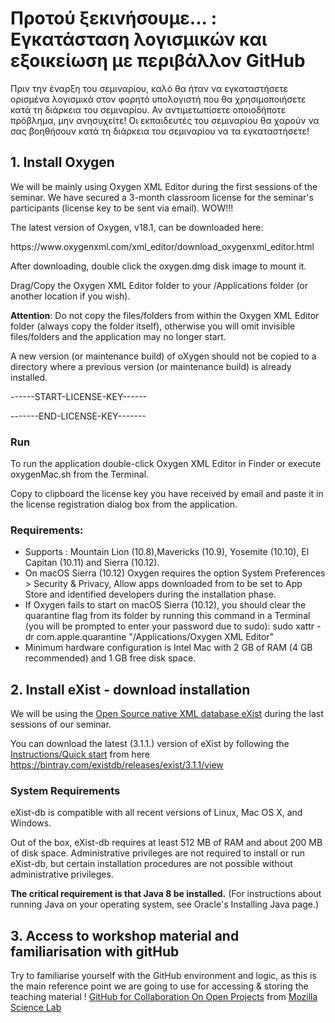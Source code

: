 
<h1>Προτού ξεκινήσουμε... : Εγκατάσταση λογισμικών και εξοικείωση με περιβάλλον GitHub </h1>

<p>Πριν την έναρξη του σεμιναρίου, καλό θα ήταν να εγκαταστήσετε ορισμένα λογισμικά στον φορητό υπολογιστή που θα χρησιμοποιήσετε κατά τη διάρκεια του σεμιναρίου. 
Αν αντιμετωπίσετε οποιοδήποτε πρόβλημα, μην ανησυχείτε! Οι εκπαιδευτές του σεμιναρίου θα χαρούν να σας βοηθήσουν κατά τη διάρκεια του σεμιναρίου να τα εγκαταστήσετε! 
</p>
<h2>1. Install Oxygen</h2> 
<p>We will be mainly using Oxygen XML Editor during the first sessions of the seminar. We have secured a 3-month classroom license for the seminar's participants (license key to be sent via email). WOW!!!</p>

<p>The latest version of Oxygen, v18.1, can be downloaded here:</p>
https://www.oxygenxml.com/xml_editor/download_oxygenxml_editor.html 
<p>After downloading, double click the oxygen.dmg disk image to mount it.

Drag/Copy the Oxygen XML Editor folder to your /Applications folder (or another location if you wish).
</p>

**Attention**: Do not copy the files/folders from within the Oxygen XML Editor folder (always copy the folder itself), otherwise you will omit invisible files/folders and the application may no longer start.

A new version (or maintenance build) of oXygen should not be copied to a directory where a previous version (or maintenance build) is already installed.

------START-LICENSE-KEY------

-------END-LICENSE-KEY-------

<h3>Run</h3>
<p>To run the application double-click Oxygen XML Editor in Finder or execute oxygenMac.sh from the Terminal.

Copy to clipboard the license key you have received by email and paste it in the license registration dialog box from the application.</p>

<h3>Requirements:</h3>
<ul><li>Supports  : Mountain Lion (10.8),Mavericks (10.9), Yosemite (10.10), El Capitan (10.11) and Sierra (10.12).</li>
<li>On macOS Sierra (10.12) Oxygen requires the option System Preferences > Security & Privacy, Allow apps downloaded from to be set to App Store and identified developers during the installation phase.</li>
<li>If Oxygen fails to start on macOS Sierra (10.12), you should clear the quarantine flag from its folder by running this command in a Terminal (you will be prompted to enter your password due to sudo): sudo xattr -dr com.apple.quarantine "/Applications/Oxygen XML Editor"</li>
<li>Minimum hardware configuration is Intel Mac with 2 GB of RAM (4 GB recommended) and 1 GB free disk space.</li>
</ul>


<h2>2. Install eXist  - download installation </h2>
<p>We will be using the <a href="http://exist-db.org/exist/apps/homepage/index.html">Open Source native XML database eXist</a> during the last sessions of our seminar. 

You can download the latest (3.1.1.) version of eXist by following the <a href="http://exist-db.org/exist/apps/doc/quickstart.xml">Instructions/Quick start</a> from here https://bintray.com/existdb/releases/exist/3.1.1/view </p>


<h3>System Requirements</h3>
<p>
eXist-db is compatible with all recent versions of Linux, Mac OS X, and Windows. 

Out of the box, eXist-db requires at least 512 MB of RAM and about 200 MB of disk space. Administrative privileges are not required to install or run eXist-db, but certain installation procedures are not possible without administrative privileges. </p>

**The critical requirement is that Java 8 be installed.** (For instructions about running Java on your operating system, see Oracle's Installing Java page.)


<h2>3. Access to workshop material and familiarisation with gitHub</h2>

Try to familiarise yourself with the GitHub environment and  logic, as this is the main reference point we are going to use for accessing & storing the teaching material !  <a href="http://mozillascience.github.io/working-open-workshop/github_for_collaboration/">GitHub for Collaboration On Open Projects</a> from <a href="https://science.mozilla.org/">Mozilla Science Lab</a>

